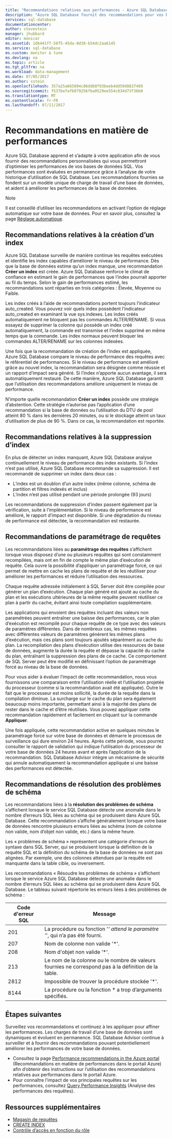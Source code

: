 ```yaml
---
title: "Recommandations relatives aux performances - Azure SQL Database | Microsoft Docs"
description: "Azure SQL Database fournit des recommandations pour vos bases de données SQL afin d’améliorer le niveau de performance actuel des requêtes."
services: sql-database
documentationcenter: 
author: stevestein
manager: jhubbard
editor: monicar
ms.assetid: 1db441ff-58f5-45da-8d38-b54dc2aa6145
ms.service: sql-database
ms.custom: monitor & tune
ms.devlang: na
ms.topic: article
ms.tgt_pltfrm: na
ms.workload: data-management
ms.date: 07/05/2017
ms.author: sstein
ms.openlocfilehash: 357a25a665894c86ddb0f93beeb4dd59d8837489
ms.sourcegitcommit: f537befafb079256fba0529ee554c034d73f36b0
ms.translationtype: MT
ms.contentlocale: fr-FR
ms.lasthandoff: 07/11/2017
---
```

# <a name="performance-recommendations"></a>Recommandations en matière de performances

Azure SQL Database apprend et s’adapte à votre application afin de vous fournir des recommandations personnalisées qui vous permettront d’optimiser les performances de vos bases de données SQL. Vos performances sont évaluées en permanence grâce à l’analyse de votre historique d’utilisation de SQL Database. Les recommandations fournies se fondent sur un modèle unique de charge de travail d’une base de données, et aident à améliorer les performances de la base de données.

> [!NOTE]
> Il est conseillé d’utiliser les recommandations en activant l’option de réglage automatique sur votre base de données. Pour en savoir plus, consultez la page [Réglage automatique](sql-database-automatic-tuning.md).
>

## <a name="create-index-recommendations"></a>Recommandations relatives à la création d’un index
Azure SQL Database surveille de manière continue les requêtes exécutées et identifie les index capables d’améliorer le niveau de performance. Dès que la base de données estime qu’un index manque, une recommandation **Créer un index** est créée. Azure SQL Database renforce le climat de confiance en estimant le gain de performances que l’index pourrait apporter au fil du temps. Selon le gain de performances estimé, les recommandations sont réparties en trois catégories : Élevée, Moyenne ou Faible. 

Les index créés à l’aide de recommandations portent toujours l’indicateur auto_created. Vous pouvez voir quels index possèdent l’indicateur auto_created en examinant la vue sys.indexes. Les index créés automatiquement ne bloquent pas les commandes ALTER/RENAME. Si vous essayez de supprimer la colonne qui possède un index créé automatiquement, la commande est transmise et l’index supprimé en même temps que la commande. Les index normaux peuvent bloquer les commandes ALTER/RENAME sur les colonnes indexées.

Une fois que la recommandation de création de l’index est appliquée, Azure SQL Database compare le niveau de performance des requêtes avec le référentiel de performances. Si le niveau de performance est amélioré grâce au nouvel index, la recommandation sera désignée comme réussie et un rapport d’impact sera généré. Si l’index n’apporte aucun avantage, il sera automatiquement restauré. De cette manière, Azure SQL Database garantit que l’utilisation des recommandations améliore uniquement le niveau de performance.

N’importe quelle recommandation **Créer un index** possède une stratégie d’abstention. Cette stratégie n’autorise pas l’application d’une recommandation si la base de données ou l’utilisation du DTU de pool atteint 80 % dans les dernières 20 minutes, ou si le stockage atteint un taux d’utilisation de plus de 90 %. Dans ce cas, la recommandation est reportée.

## <a name="drop-index-recommendations"></a>Recommandations relatives à la suppression d’index
En plus de détecter un index manquant, Azure SQL Database analyse continuellement le niveau de performance des index existants. Si l’index n’est pas utilisé, Azure SQL Database recommande sa suppression. Il est recommandé de supprimer un index dans deux cas :
* L’index est un doublon d’un autre index (même colonne, schéma de partition et filtres indexés et inclus)
* L’index n’est pas utilisé pendant une période prolongée (93 jours)

Les recommandations de suppression d’index passent également par la vérification, suite à l’implémentation. Si le niveau de performance est amélioré, le rapport d’impact est disponible. Si une dégradation du niveau de performance est détectée, la recommandation est restaurée.


## <a name="parameterize-queries-recommendations"></a>Recommandations de paramétrage de requêtes
Les recommandations liées au **paramétrage des requêtes** s’affichent lorsque vous disposez d’une ou plusieurs requêtes qui sont constamment recompilées, mais ont en fin de compte le même plan d’exécution de requête. Cela ouvre la possibilité d’appliquer un paramétrage forcé, ce qui permet de mettre en cache les plans de requête et de les réutiliser pour améliorer les performances et réduire l’utilisation des ressources. 

Chaque requête adressée initialement à SQL Server doit être compilée pour générer un plan d’exécution. Chaque plan généré est ajouté au cache du plan et les exécutions ultérieures de la même requête peuvent réutiliser ce plan à partir du cache, évitant ainsi toute compilation supplémentaire. 

Les applications qui envoient des requêtes incluant des valeurs non paramétrées peuvent entraîner une baisse des performances, car le plan d’exécution est recompilé pour chaque requête de ce type avec des valeurs de paramètres différentes. Dans de nombreux cas, les mêmes requêtes avec différentes valeurs de paramètres génèrent les mêmes plans d’exécution, mais ces plans sont toujours ajoutés séparément au cache du plan. La recompilation des plans d’exécution utilise des ressources de base de données, augmente la durée la requête et dépasse la capacité du cache du plan, entraînant la suppression des plans de ce cache. Ce comportement de SQL Server peut être modifié en définissant l’option de paramétrage forcé au niveau de la base de données. 

Pour vous aider à évaluer l’impact de cette recommandation, nous vous fournissons une comparaison entre l’utilisation réelle et l’utilisation projetée du processeur (comme si la recommandation avait été appliquée). Outre le fait que le processeur est moins sollicité, la durée de la requête dans la compilation diminue. La surcharge sur le cache du plan sera également beaucoup moins importante, permettant ainsi à la majorité des plans de rester dans le cache et d’être réutilisés. Vous pouvez appliquer cette recommandation rapidement et facilement en cliquant sur la commande **Appliquer**. 

Une fois appliquée, cette recommandation active en quelques minutes le paramétrage forcé sur votre base de données et démarre le processus de surveillance qui dure environ 24 heures. Après cette période, vous pourrez consulter le rapport de validation qui indique l’utilisation du processeur de votre base de données 24 heures avant et après l’application de la recommandation. SQL Database Advisor intègre un mécanisme de sécurité qui annule automatiquement la recommandation appliquée si une baisse des performances est détectée.

## <a name="fix-schema-issues-recommendations"></a>Recommandations de résolution des problèmes de schéma
Les recommandations liées à la **résolution des problèmes de schéma** s’affichent lorsque le service SQL Database détecte une anomalie dans le nombre d’erreurs SQL liées au schéma qui se produisent dans Azure SQL Database. Cette recommandation s’affiche généralement lorsque votre base de données rencontre plusieurs erreurs liées au schéma (nom de colonne non valide, nom d’objet non valide, etc.) dans la même heure.

Les « problèmes de schéma » représentent une catégorie d’erreurs de syntaxe dans SQL Server, qui se produisent lorsque la définition de la requête SQL et la définition du schéma de la base de données ne sont pas alignées. Par exemple, une des colonnes attendues par la requête est manquante dans la table cible, ou inversement. 

Les recommandations « Résoudre les problèmes de schéma » s’affichent lorsque le service Azure SQL Database détecte une anomalie dans le nombre d’erreurs SQL liées au schéma qui se produisent dans Azure SQL Database. Le tableau suivant répertorie les erreurs liées à des problèmes de schéma :

| Code d'erreur SQL | Message |
| --- | --- |
| 201 |La procédure ou fonction '*’ attend le paramètre ’*', qui n’a pas été fourni. |
| 207 |Nom de colonne non valide '*'. |
| 208 |Nom d'objet non valide ’*’. |
| 213 |Le nom de la colonne ou le nombre de valeurs fournies ne correspond pas à la définition de la table. |
| 2812 |Impossible de trouver la procédure stockée '*'. |
| 8144 |La procédure ou la fonction * a trop d’arguments spécifiés. |

## <a name="next-steps"></a>Étapes suivantes
Surveillez vos recommandations et continuez à les appliquer pour affiner les performances. Les charges de travail d’une base de données sont dynamiques et évoluent en permanence. SQL Database Advisor continue à surveiller et à fournir des recommandations pouvant potentiellement améliorer les performances de votre base de données. 

* Consultez la page [Performance recommendations in the Azure portal](sql-database-advisor-portal.md) (Recommandations en matière de performances dans le portail Azure) afin d’obtenir des instructions sur l’utilisation des recommandations relatives aux performances dans le portail Azure.
* Pour connaître l’impact de vos principales requêtes sur les performances, consultez [Query Performance Insights](sql-database-query-performance.md) (Analyse des performances des requêtes).

## <a name="additional-resources"></a>Ressources supplémentaires
* [Magasin de requêtes](https://msdn.microsoft.com/library/dn817826.aspx)
* [CREATE INDEX](https://msdn.microsoft.com/library/ms188783.aspx)
* [Contrôle d’accès en fonction du rôle](../active-directory/role-based-access-control-what-is.md)

